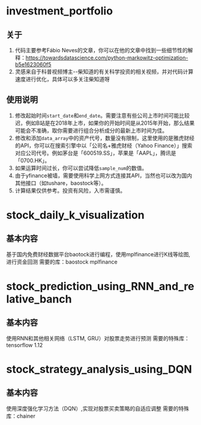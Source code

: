 # investment_portfolio

## 关于
1. 代码主要参考Fábio Neves的文章，你可以在他的文章中找到一些细节性的解释：https://towardsdatascience.com/python-markowitz-optimization-b5e1623060f5
2. 灵感来自于科普视频博主--柴知道的有关科学投资的相关视频，并对代码计算速度进行优化，具体可以多关注柴知道呀
 
## 使用说明
1. 修改起始时间`start_date`和`end_date`。需要注意有些公司上市时间可能比较迟，例如B站是在2018年上市，如果你的开始时间是从2015年开始，那么结果可能会不准确，取你需要进行组合分析成分的最新上市时间为佳。
2. 修改和添加`data_array`中的资产代号，数量没有限制，这里使用的是雅虎财经的API，你可以在搜索引擎中以「公司名+雅虎财经（Yahoo Finance）」搜索对应公司代号。例如茅台是「600519.SS」，苹果是「AAPL」，腾讯是「0700.HK」。
3. 如果运算时间过长，你可以尝试降低`sample_num`的数值。
4. 由于yfinance被墙，需要使用科学上网方式连接其API，当然也可以改为国内其他接口（如tushare，baostock等）。
5. 计算结果仅供参考。投资有风险，入市需谨慎。

# stock_daily_k_visualization

## 基本内容
基于国内免费财经数据平台baotock进行编程，使用mplfinance进行K线等绘图,进行资金回测
需要的库：baostock  mplfinance

# stock_prediction_using_RNN_and_relative_banch

## 基本内容
使用RNN和其他相关网络（LSTM, GRU）对股票走势进行预测
需要的特殊库：tensorflow 1.12

# stock_strategy_analysis_using_DQN

## 基本内容
使用深度强化学习方法（DQN）,实现对股票买卖策略的自适应调整
需要的特殊库：chainer